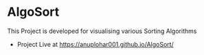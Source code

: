 # AlgoSort 

This Project is developed for visualising various Sorting Algorithms


- Project Live at https://anuplohar001.github.io/AlgoSort/

